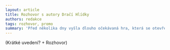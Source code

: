 ```yaml
---
layout: article
title: Rozhovor s autory Dračí Hlídky
authors: redakce
tags: rozhovor, promo
summary: 'Před několika dny vyšla dlouho očekávaná hra, která se otevřeně hlásí k dědictví starého Dračího doupěte a v mnoha ohledech na něj přímo navazuje – Dračí Hlídka. Vyptali jsme se tedy autorského týmu na pár otázek, které určitě zajímají nejen nás.'
---
```


(Krátké uvedení? + Rozhovor)